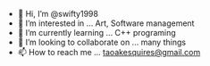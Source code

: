 - 👋 Hi, I’m @swifty1998
- 👀 I’m interested in ... Art, Software management
- 🌱 I’m currently learning ... C++ programing
- 💞️ I’m looking to collaborate on ... many things
- 📫 How to reach me ... taoakesquires@gmail.com

<!---
swifty1998/swifty1998 is a ✨ special ✨ repository because its `README.md` (this file) appears on your GitHub profile.
You can click the Preview link to take a look at your changes.
--->
